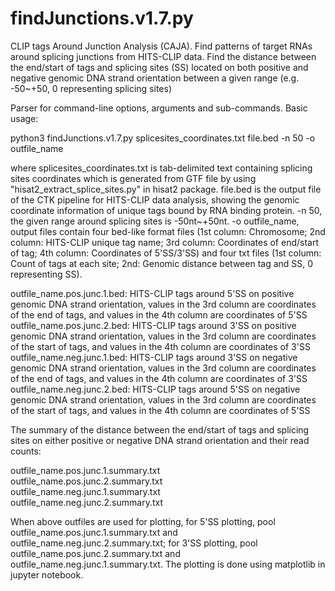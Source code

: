 # findJunctions.v1.7.py
CLIP tags Around Junction Analysis (CAJA). Find patterns of target RNAs around splicing junctions from HITS-CLIP data.
Find the distance between the end/start of tags and splicing sites (SS) located on both positive and negative genomic DNA strand orientation between a given range (e.g. -50~+50, 0 representing splicing sites)

Parser for command-line options, arguments and sub-commands. Basic usage:

python3 findJunctions.v1.7.py splicesites_coordinates.txt file.bed -n 50 -o outfile_name

where splicesites_coordinates.txt is tab-delimited text containing splicing sites coordinates which is generated from GTF file by using "hisat2_extract_splice_sites.py" in hisat2 package.
file.bed is the output file of the CTK pipeline for HITS-CLIP data analysis, showing the genomic coordinate information of unique tags bound by RNA binding protein.
-n 50, the given range around splicing sites is -50nt~+50nt.
-o outfile_name, output files contain four bed-like format files (1st column: Chromosome; 2nd column: HITS-CLIP unique tag name; 3rd column: Coordinates of end/start of tag; 4th column: Coordinates of 5'SS/3'SS) and four txt files (1st column: Count of tags at each site; 2nd: Genomic distance between tag and SS, 0 representing SS).

outfile_name.pos.junc.1.bed: HITS-CLIP tags around 5'SS on positive genomic DNA strand orientation, values in the 3rd column are coordinates of the end of tags, and values in the 4th column are coordinates of 5'SS <br />
outfile_name.pos.junc.2.bed: HITS-CLIP tags around 3'SS on positive genomic DNA strand orientation, values in the 3rd column are coordinates of the start of tags, and values in the 4th column are coordinates of 3'SS <br />
outfile_name.neg.junc.1.bed: HITS-CLIP tags around 3'SS on negative genomic DNA strand orientation, values in the 3rd column are coordinates of the end of tags, and values in the 4th column are coordinates of 3'SS <br />
outfile_name.neg.junc.2.bed: HITS-CLIP tags around 5'SS on negative genomic DNA strand orientation, values in the 3rd column are coordinates of the start of tags, and values in the 4th column are coordinates of 5'SS <br />

The summary of the distance between the end/start of tags and splicing sites on either positive or negative DNA strand orientation and their read counts:

outfile_name.pos.junc.1.summary.txt <br />
outfile_name.pos.junc.2.summary.txt <br />
outfile_name.neg.junc.1.summary.txt <br />
outfile_name.neg.junc.2.summary.txt <br />

When above outfiles are used for plotting, for 5'SS plotting, pool outfile_name.pos.junc.1.summary.txt and outfile_name.neg.junc.2.summary.txt; for 3'SS plotting, pool outfile_name.pos.junc.2.summary.txt and outfile_name.neg.junc.1.summary.txt. The plotting is done using matplotlib in jupyter notebook.
